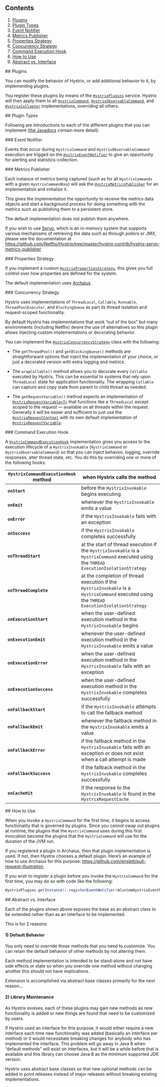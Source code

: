 ## Contents

1. <a href="#plugins">Plugins</a>
1. <a href="#plugintypes">Plugin Types</a>
  1. <a href="#eventnotifier">Event Notifier</a>
  1. <a href="#metricspublisher">Metrics Publisher</a>
  1. <a href="#propertiesstrategy">Properties Strategy</a>
  1. <a href="#concurrencystrategy">Concurrency Strategy</a>
  1. <a href="#commandexecutionhook">Command Execution Hook</a>
1. <a href="#howtouse">How to Use</a>
1. <a href="#abstractvsinterface">Abstract vs. Interface</a>

<a name="plugins" />
## Plugins

You can modify the behavior of Hystrix, or add additional behavior to it, by implementing plugins.

You register these plugins by means of the [`HystrixPlugins`](http://netflix.github.io/Hystrix/javadoc/index.html?com/netflix/hystrix/strategy/HystrixPlugins.html) service. Hystrix will then apply them to all [`HystrixCommand`](http://netflix.github.io/Hystrix/javadoc/index.html?com/netflix/hystrix/HystrixCommand.html), [`HystrixObservableCommand`](http://netflix.github.io/Hystrix/javadoc/index.html?com/netflix/hystrix/HystrixObservableCommand.html), and [`HystrixCollapser`](http://netflix.github.io/Hystrix/javadoc/index.html?com/netflix/hystrix/HystrixCollapser.html) implementations, overriding all others.

<a name="plugintypes" />
## Plugin Types

Following are introductions to each of the different plugins that you can implement ([the Javadocs](http://netflix.github.io/Hystrix/javadoc/index.html) contain more detail):

<a name="eventnotifier" />
### Event Notifier

Events that occur during `HystrixCommand` and `HystrixObservableCommand` execution are trigged on the [`HystrixEventNotifier`](http://netflix.github.io/Hystrix/javadoc/index.html?com/netflix/hystrix/strategy/eventnotifier/HystrixEventNotifier.html) to give an opportunity for alerting and statistics-collection.

<a name="metricspublisher">
### Metrics Publisher

Each instance of metrics being captured (such as for all `HystrixCommands` with a given `HystrixCommandKey`) will ask the [`HystrixMetricsPublisher`](http://netflix.github.io/Hystrix/javadoc/index.html?com/netflix/hystrix/strategy/metrics/HystrixMetricsPublisher.html) for an implementation and initialize it.

This gives the implementation the opportunity to receive the metrics data objects and start a background process for doing something with the metrics such as publishing them to a persistent store.

The default implementation does not publish them anywhere.

If you wish to use [Servo](https://github.com/Netflix/servo), which is an in-memory system that supports various mechanisms of retrieving the data such as through pollers or JMX, please see the documentation at https://github.com/Netflix/Hystrix/tree/master/hystrix-contrib/hystrix-servo-metrics-publisher

<a name="propertiesstrategy">
### Properties Strategy

If you implement a custom [`HystrixPropertiesStrategy`](http://netflix.github.io/Hystrix/javadoc/index.html?com/netflix/hystrix/strategy/properties/HystrixPropertiesStrategy.html), this gives you full control over how properties are defined for the system.

The default implementation uses [Archaius](https://github.com/Netflix/archaius).

<a name="concurrencystrategy">
### Concurrency Strategy

Hystrix uses implementations of `ThreadLocal`, `Callable`, `Runnable`, `ThreadPoolExecutor`, and `BlockingQueue` as part its thread isolation and request-scoped functionality. 

By default Hystrix has implementations that work &ldquo;out of the box&rdquo; but many environments (including Netflix) desire the use of alternatives so this plugin allows injecting custom implementations or decorating behavior.

You can implement the [`HystrixConcurrencyStrategy`](http://netflix.github.io/Hystrix/javadoc/index.html?com/netflix/hystrix/strategy/concurrency/HystrixConcurrencyStrategy.html) class with the following:

* The `getThreadPool()` and `getBlockingQueue()` methods are straightforward options that inject the implementation of your choice, or just a decorated version with extra logging and metrics.

* The `wrapCallable()` method allows you to decorate every `Callable` executed by Hystrix. This can be essential to systems that rely upon `ThreadLocal` state for application functionality. The wrapping `Callable` can capture and copy state from parent to child thread as needed.

* The `getRequestVariable()` method expects an implementation of [`HystrixRequestVariable<T>`](http://netflix.github.io/Hystrix/javadoc/index.html?com/netflix/hystrix/strategy/concurrency/HystrixRequestVariable.html) that functions like a `ThreadLocal` except scoped to the request &mdash; available on all threads within the request. Generally it will be easier and sufficient to just use the [`HystrixRequestContext`](http://netflix.github.io/Hystrix/javadoc/index.html?com/netflix/hystrix/strategy/concurrency/HystrixRequestContext.html) with its own default implementation of [`HystrixRequestVariable`](http://netflix.github.io/Hystrix/javadoc/index.html?com/netflix/hystrix/strategy/concurrency/HystrixRequestVariable.html).

<a name="commandexecutionhook" />
### Command Execution Hook

A [`HystrixCommandExecutionHook`](http://netflix.github.io/Hystrix/javadoc/index.html?com/netflix/hystrix/strategy/executionhook/HystrixCommandExecutionHook.html) implementation gives you access to the execution lifecycle of a `HystrixInvokable` (`HystrixCommand` or `HystrixObservableCommand`) so that you can inject behavior, logging, override responses, alter thread state, etc. You do this by overriding one or more of the following hooks:

<table><thead>
 <tr><th><code>HystrixCommandExecutionHook</code> method</th><th>when Hystrix calls the method</th></tr>
</thead><tbody>
 <tr><td><b><code>onStart</code></b></td><td>before the <code>HystrixInvokable</code> begins executing</td></tr>
 <tr><td><b><code>onEmit</code></b></td><td>whenever the <code>HystrixInvokable</code> emits a value</td></tr>
 <tr><td><b><code>onError</code></b></td><td>if the <code>HystrixInvokable</code> fails with an exception</td></tr>
 <tr><td><b><code>onSuccess</code></b></td><td>if the <code>HystrixInvokable</code> completes successfully</td></tr>
 <tr><td><b><code>onThreadStart</code></b></td><td>at the start of thread execution if the <code>HystrixInvokable</code> is a <code>HystrixCommand</code> executed using the <code>THREAD</code> <code>ExecutionIsolationStrategy</code></td></tr>
 <tr><td><b><code>onThreadComplete</code></b></td><td>at the completion of thread execution if the <code>HystrixInvokable</code> is a <code>HystrixCommand</code> executed using the <code>THREAD</code> <code>ExecutionIsolationStrategy</code></td></tr>
 <tr><td><b><code>onExecutionStart</code></b></td><td>when the user-defined execution method in the <code>HystrixInvokable</code> begins</td></tr>
 <tr><td><b><code>onExecutionEmit</code></b></td><td>whenever the user-defined execution method in the <code>HystrixInvokable</code> emits a value</td></tr>
 <tr><td><b><code>onExecutionError</code></b></td><td>when the user-defined execution method in the <code>HystrixInvokable</code> fails with an exception</td></tr>
 <tr><td><b><code>onExecutionSuccess</code></b></td><td>when the user-defined execution method in the <code>HystrixInvokable</code> completes successfully</td></tr>
 <tr><td><b><code>onFallbackStart</code></b></td><td>if the <code>HystrixInvokable</code> attempts to call the fallback method</td></tr>
 <tr><td><b><code>onFallbackEmit</code></b></td><td>whenever the fallback method in the <code>HystrixInvokable</code> emits a value</td></tr>
 <tr><td><b><code>onFallbackError</code></b></td><td>if the fallback method in the <code>HystrixInvokable</code> fails with an exception or does not exist when a call attempt is made</td></tr>
 <tr><td><b><code>onFallbackSuccess</code></b></td><td>if the fallback method in the <code>HystrixInvokable</code> completes successfully</td></tr>
 <tr><td><b><code>onCacheHit</code></b></td><td>if the response to the <code>HystrixInvokable</code> is found in the <code>HystrixRequestCache</code></td></tr>
</tbody></table>

<a name="howtouse" />
## How to Use

When you invoke a `HystrixCommand` for the first time, it begins to access functionality that is governed by plugins. Since you cannot swap out plugins at runtime, the plugins that the `HystrixCommand` uses during this first invocation become the plugins that the `HystrixCommand` will use for the duration of the JVM run.

If you registered a plugin in Archaius, then that plugin implementation is used. If not, then Hystrix chooses a default plugin. Here&#8217;s an example of how to use Archaius for this purpose: https://github.com/eirslett/pull-request-illustration.

If you wish to register a plugin before you invoke the `HystrixCommand` for the first time, you may do so with code like the following:

```java
HystrixPlugins.getInstance().registerEventNotifier(ACustomHystrixEventNotifierDefaultStrategy.getInstance());
```

<a name="abstractvsinterface" />
## Abstract vs. Interface

Each of the plugins shown above exposes the base as an abstract class to be extended rather than as an interface to be implemented.

This is for 2 reasons:

#### 1) Default Behavior

You only need to override those methods that you need to customize. You can retain the default behavior of other methods by not altering them.

Each method implementation is intended to be stand-alone and not have side effects or state so when you override one method without changing another this should not have implications.

Extension is accomplished via abstract base classes primarily for the next reason...

#### 2) Library Maintenance

As Hystrix evolves, each of these plugins may gain new methods as new functionality is added or new things are found that need to be customized by users.

If Hystrix used an interface for this purpose, it would either require a new interface each time new functionality was added (basically an interface per method) or it would necessitate breaking changes for anybody who has implemented the interface. This problem will go away in Java 8 when &ldquo;default methods&rdquo; will exist on interfaces, but it will be a while before that is available and this library can choose Java 8 as the minimum supported JDK version.

Hystrix uses abstract base classes so that new optional methods can be added in point releases instead of major releases without breaking existing implementations.